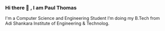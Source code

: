 ### Hi there 👋 , I am Paul Thomas 


I'm a Computer Science and Engineering Student
I’m doing my B.Tech from Adi Shankara Institute of Engineering & Technolog.

<!--
**PaulThomas20002/PaulThomas20002** is a ✨ _special_ ✨ repository because its `README.md` (this file) appears on your GitHub profile.

Here are some ideas to get you started:

- 🔭 I’m currently working on ...
- 🌱 I’m currently learning ...
- 👯 I’m looking to collaborate on ...
- 🤔 I’m looking for help with ...
- 💬 Ask me about ...
- 📫 How to reach me: ...
- 😄 Pronouns: ...
- ⚡ Fun fact: ...
-->
